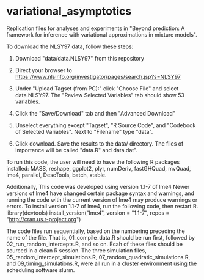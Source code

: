 # variational_asymptotics
Replication files for analyses and experiments in "Beyond prediction: A framework for inference with variational approximations in mixture models".

To download the NLSY97 data, follow these steps:

1. Download "data/data.NLSY97" from this repository

2. Direct your browser to https://www.nlsinfo.org/investigator/pages/search.jsp?s=NLSY97

3. Under "Upload Tagset (from PC):" click "Choose File" and select data.NLSY97. The "Review Selected Variables" tab should show 53 variables.

4. Click the "Save/Download" tab and then "Advanced Download"

5. Unselect everything except "Tagset", "R Source Code", and "Codebook of Selected Variables". Next to "Filename" type "data".

6. Click download. Save the results to the data/ directory. The files of importance will be called "data.R" and data.dat". 

To run this code, the user will need to have the following R packages installed:
MASS, reshape, ggplot2, plyr, numDeriv, fastGHQuad, mvQuad, lme4, parallel, DescTools, batch, xtable.

Additionally, This code was developed using version 1.1-7 of lme4
         Newer versions of lme4 have changed certain package syntax and warnings,
         and running the code with the current version of lme4 may produce warnings or errors. 
         To install version 1.1-7 of lme4, run the following code, then restart R.
library(devtools)
install_version("lme4", version = "1.1-7", repos = "http://cran.us.r-project.org")

The code files run sequentially, based on the numbering preceding the name of the file. That is, 01_compile_data.R should be run first, followed by 02_run_random_intercepts.R, and so on. Ecah of these files should be sourced in a clean R session. The three simulation files, 05_random_intercept_simulations.R, 07_random_quadratic_simulations.R, and 09_timing_simulations.R, were all run in a cluster environment using the scheduling software slurm.
